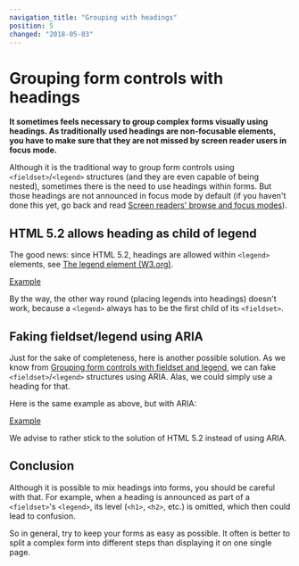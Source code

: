 ```yaml
---
navigation_title: "Grouping with headings"
position: 5
changed: "2018-05-03"
---
```


# Grouping form controls with headings

**It sometimes feels necessary to group complex forms visually using headings. As traditionally used headings are non-focusable elements, you have to make sure that they are not missed by screen reader users in focus mode.**

Although it is the traditional way to group form controls using `<fieldset>`/`<legend>` structures (and they are even capable of being nested), sometimes there is the need to use headings within forms. But those headings are not announced in focus mode by default (if you haven't done this yet, go back and read [Screen readers' browse and focus modes](/knowledge/desktop-screen-readers/browse-focus-modes)).

## HTML 5.2 allows heading as child of legend

The good news: since HTML 5.2, headings are allowed within `<legend>` elements, see [The legend element (W3.org)](https://www.w3.org/TR/html52/sec-forms.html#the-legend-element).

[Example](_examples/headings-mixed-into-a-form-as-children-of-legends)

By the way, the other way round (placing legends into headings) doesn't work, because a `<legend>` always has to be the first child of its `<fieldset>`.

## Faking fieldset/legend using ARIA

Just for the sake of completeness, here is another possible solution. As we know from [Grouping form controls with fieldset and legend](/examples/forms/grouping-with-fieldset-legend), we can fake `<fieldset>`/`<legend>` structures using ARIA. Alas, we could simply use a heading for that.

Here is the same example as above, but with ARIA:

[Example](_examples/headings-mixed-into-a-form-using-aria)

We advise to rather stick to the solution of HTML 5.2 instead of using ARIA.

## Conclusion

Although it is possible to mix headings into forms, you should be careful with that. For example, when a heading is announced as part of a `<fieldset>`'s `<legend>`, its level (`<h1>`, `<h2>`, etc.) is omitted, which then could lead to confusion.

So in general, try to keep your forms as easy as possible. It often is better to split a complex form into different steps than displaying it on one single page.